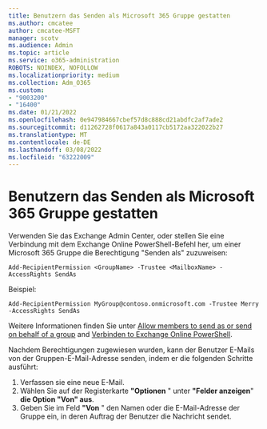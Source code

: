 ```yaml
---
title: Benutzern das Senden als Microsoft 365 Gruppe gestatten
ms.author: cmcatee
author: cmcatee-MSFT
manager: scotv
ms.audience: Admin
ms.topic: article
ms.service: o365-administration
ROBOTS: NOINDEX, NOFOLLOW
ms.localizationpriority: medium
ms.collection: Adm_O365
ms.custom:
- "9003200"
- "16400"
ms.date: 01/21/2022
ms.openlocfilehash: 0e947984667cbef57d8c888cd21abdfc2af7ade2
ms.sourcegitcommit: d11262728f0617a843a0117cb5172aa322022b27
ms.translationtype: MT
ms.contentlocale: de-DE
ms.lasthandoff: 03/08/2022
ms.locfileid: "63222009"
---
```

# <a name="allow-users-to-send-as-a-microsoft-365-group"></a>Benutzern das Senden als Microsoft 365 Gruppe gestatten

Verwenden Sie das Exchange Admin Center, oder stellen Sie eine Verbindung mit dem Exchange Online PowerShell-Befehl her, um einer Microsoft 365 Gruppe die Berechtigung "Senden als" zuzuweisen:

`Add-RecipientPermission <GroupName> -Trustee <MailboxName> -AccessRights SendAs`

Beispiel:

`Add-RecipientPermission MyGroup@contoso.onmicrosoft.com -Trustee Merry -AccessRights SendAs`

Weitere Informationen finden Sie unter [Allow members to send as or send on behalf of a group](https://docs.microsoft.com/microsoft-365/admin/create-groups/allow-members-to-send-as-or-send-on-behalf-of-group) and [Verbinden to Exchange Online PowerShell](https://docs.microsoft.com/powershell/exchange/connect-to-exchange-online-powershell?view=exchange-ps&preserve-view=true).

Nachdem Berechtigungen zugewiesen wurden, kann der Benutzer E-Mails von der Gruppen-E-Mail-Adresse senden, indem er die folgenden Schritte ausführt:

1. Verfassen sie eine neue E-Mail.
2. Wählen Sie auf der Registerkarte **"Optionen** " unter **"Felder anzeigen**" **die Option "Von" aus**.
3. Geben Sie im Feld **"Von** " den Namen oder die E-Mail-Adresse der Gruppe ein, in deren Auftrag der Benutzer die Nachricht sendet.
